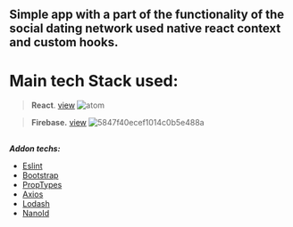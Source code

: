 ## Simple app with a part of the functionality of the social dating network used native react context and custom hooks.
# Main tech Stack used:
  > **React**. [view](https://reactjs.org/) ![atom](https://user-images.githubusercontent.com/65970612/191053120-127b5428-8740-4e10-8c90-a54cf3af287c.png)

  > **Firebase.** [view](https://console.firebase.google.com/) ![5847f40ecef1014c0b5e488a](https://user-images.githubusercontent.com/65970612/191054723-3d1b02ab-1f30-4564-abcb-5445a6c544e7.png)


##

   ***Addon techs:***
   - [Eslint](https://eslint.org/)
   - [Bootstrap](https://getbootstrap.com/)
   - [PropTypes](https://www.npmjs.com/package/prop-types)
   - [Axios](https://axios-http.com/)
   - [Lodash](https://www.npmjs.com/package/lodash)
   - [NanoId](https://www.npmjs.com/package/nanoid)
